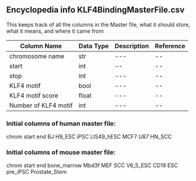 ## Encyclopedia info KLF4BindingMasterFile.csv
This keeps track of all the columns in the Master file, what it should store, what it means, and where it came from

|Column Name|Data Type|Description|Reference|
|---|---|---|--|
|chromosome name|str|---|--|
|start|int|--|--|
|stop|int|---|--|
|KLF4 motif|bool|---|--|
|KLF4 motif score|float|---|--|
|Number of KLF4 motif|int|---|--|

### Initial columns of human master file: 
chrom    start   end    BJ     H9_ESC iPSC   LIS49_hESC     MCF7   U87    HN_SCC

### Initial columns of mouse master file: 
chrom  start   end    bone_marrow    Mbd3f  MEF    SCC    V6_5_ESC       CD19   ESC    pre_iPSC       Prostate_Stem
